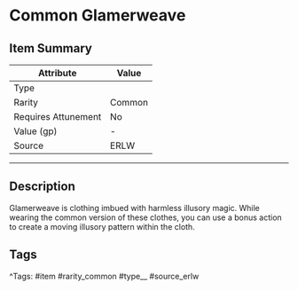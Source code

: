 # Common Glamerweave

## Item Summary

| Attribute            | Value                        |
|----------------------|------------------------------|
| Type                 |   |
| Rarity               | Common             |
| Requires Attunement  | No                |
| Value (gp)           | -    |
| Source               | ERLW |

---

## Description

Glamerweave is clothing imbued with harmless illusory magic. While wearing the common version of these clothes, you can use a bonus action to create a moving illusory pattern within the cloth.

## Tags

^Tags: #item #rarity_common #type__ #source_erlw